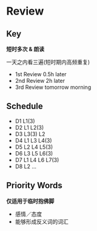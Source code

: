 # Review

## Key

**短时多次 & 朗读**

一天之内看三遍(短时期内高频重复)

- 1st Review 0.5h later
- 2nd Review 2h later
- 3rd Review tomorrow morning

## Schedule

- D1 L1(3)
- D2 L1 L2(3)
- D3 L3(3) L2
- D4 L1 L3 L4(3)
- D5 L2 L4 L5(3)
- D6 L3 L5 L6(3)  
- D7 L1 L4 L6 L7(3)
- D8 L2 ...

## Priority Words

**仅适用于临时抱佛脚**

- 感情／态度
- 能够形成反义词的词汇

